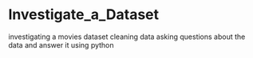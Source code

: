 # Investigate_a_Dataset
investigating a movies dataset
cleaning data 
asking questions about the data and answer it using python 
